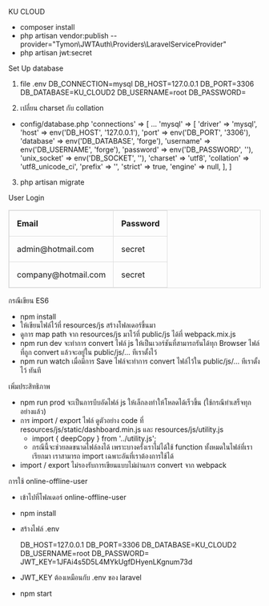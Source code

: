 KU CLOUD
- composer install
- php artisan vendor:publish --provider="Tymon\JWTAuth\Providers\LaravelServiceProvider"
- php artisan jwt:secret

Set Up database
1. file .env
DB_CONNECTION=mysql
DB_HOST=127.0.0.1
DB_PORT=3306
DB_DATABASE=KU_CLOUD2
DB_USERNAME=root
DB_PASSWORD=

2. เปลี่ยน charset กับ collation
- config/database.php
     'connections' => [
         ...
         'mysql' => [
                'driver' => 'mysql',
                'host' => env('DB_HOST', '127.0.0.1'),
                'port' => env('DB_PORT', '3306'),
                'database' => env('DB_DATABASE', 'forge'),
                'username' => env('DB_USERNAME', 'forge'),
                'password' => env('DB_PASSWORD', ''),
                'unix_socket' => env('DB_SOCKET', ''),
                'charset' => 'utf8',
                'collation' => 'utf8_unicode_ci',
                'prefix' => '',
                'strict' => true,
                'engine' => null,
            ],
     ]
3. php artisan migrate

User Login
<style>
    table, td, th {    
        border: 1px solid #ddd;
        text-align: left;
    }

    table {
        border-collapse: collapse;
        width: 100%;
    }

    th, td {
        padding: 15px;
    }
</style>
<table>
    <tr>
        <th>Email</th>
        <th>Password</th>   
    </tr>
    <tr>
        <td>admin@hotmail.com</td>
        <td>secret</td>
    </tr>
    <tr>
        <td>company@hotmail.com</td>
        <td>secret</td>
    </tr>
</table>

กรณีเขียน ES6
- npm install
- ให้เขียนไฟล์ไว้ที่ resources/js สร้างโฟลเดอร์ขึ้นมา
- ดูการ map path จาก resources/js มาไว้ที่ public/js ได้ที่ webpack.mix.js
- npm run dev จะทำการ convert ไฟล์ js ให้เป็นเวอร์ชันที่สามารถรันได้ทุก Browser ไฟล์ที่ถูก convert แล้วจะอยู่ใน public/js/... ทีเราตั้งไว้
- npm run watch เมื่อมีการ Save ไฟล์จะทำการ convert ไฟล์ไว้ใน public/js/... ทีเราตั้งไว้ ทันที

เพิ่มประสิทธิภาพ 
- npm run prod จะเป็นการบีบอัดไฟล์ js ให้เล็กลงทำให้โหลดได้เร็วขึ้น (ใช้กรณีทำเสร็จทุกอย่างแล้ว)
- การ import / export ไฟล์ ดูตัวอย่าง code ที่ resources/js/static/dashboard.min.js และ resources/js/utility.js
    - import { deepCopy } from '../utility.js';
    - กรณีนี้จะช่วยลดขนาดไฟล์ลงได้ เพราะบางครั้งเราไม่ได้ใช้ function ทั้งหมดในไฟล์ที่เราเรียกมา เราสามารถ import เฉพาะอันที่เราต้องการใช้ได้
- import / export ไม่รองรับการเขียนแบบไม่ผ่านการ convert จาก webpack

การใช้ online-offline-user 
- เข้าไปที่โฟลเดอร์ online-offline-user 
- npm install
- สร้างไฟล์ .env

    DB_HOST=127.0.0.1
    DB_PORT=3306
    DB_DATABASE=KU_CLOUD2
    DB_USERNAME=root
    DB_PASSWORD=
    JWT_KEY=1JFAi4s5D5L4MYkUgfDHyenLKgnum73d

- JWT_KEY ต้องเหมือนกับ .env ของ laravel
- npm start